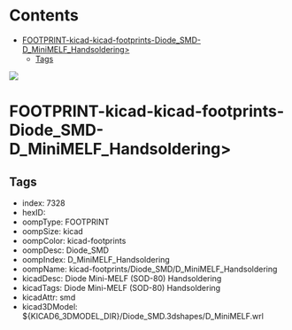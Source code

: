 



Contents
========

* [FOOTPRINT-kicad-kicad-footprints-Diode_SMD-D_MiniMELF_Handsoldering>](#footprint-kicad-kicad-footprints-diode_smd-d_minimelf_handsoldering)
	* [Tags](#tags)
  
![][im]
# FOOTPRINT-kicad-kicad-footprints-Diode_SMD-D_MiniMELF_Handsoldering>

## Tags

- index: 7328
- hexID: 
- oompType: FOOTPRINT
- oompSize: kicad
- oompColor: kicad-footprints
- oompDesc: Diode_SMD
- oompIndex: D_MiniMELF_Handsoldering
- oompName: kicad-footprints/Diode_SMD/D_MiniMELF_Handsoldering
- kicadDesc: Diode Mini-MELF (SOD-80) Handsoldering
- kicadTags: Diode Mini-MELF (SOD-80) Handsoldering
- kicadAttr: smd
- kicad3DModel: ${KICAD6_3DMODEL_DIR}/Diode_SMD.3dshapes/D_MiniMELF.wrl



[im]: image.png
